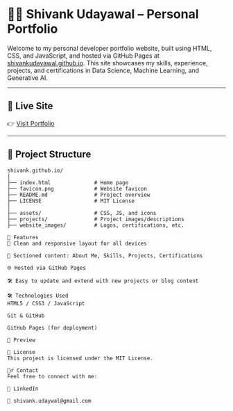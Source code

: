 

# 🧑‍💻 Shivank Udayawal – Personal Portfolio

Welcome to my personal developer portfolio website, built using HTML, CSS, and JavaScript, and hosted via GitHub Pages at [shivankudayawal.github.io](https://shivankudayawal.github.io/). This site showcases my skills, experience, projects, and certifications in Data Science, Machine Learning, and Generative AI.

---

## 🚀 Live Site

👉 [Visit Portfolio](https://shivankudayawal.github.io/)

---

## 📂 Project Structure

```plaintext
shivank.github.io/
│
├── index.html              # Home page
├── favicon.png             # Website favicon
├── README.md               # Project overview
├── LICENSE                 # MIT License
│
├── assets/                 # CSS, JS, and icons
├── projects/               # Project images/descriptions
├── website_images/         # Logos, certifications, etc.

📌 Features
💼 Clean and responsive layout for all devices

🧠 Sectioned content: About Me, Skills, Projects, Certifications

🌐 Hosted via GitHub Pages

🛠️ Easy to update and extend with new projects or blog content

🛠️ Technologies Used
HTML5 / CSS3 / JavaScript

Git & GitHub

GitHub Pages (for deployment)

📸 Preview

📝 License
This project is licensed under the MIT License.

🙋‍♂️ Contact
Feel free to connect with me:

🔗 LinkedIn

📧 shivank.udaywal@gmail.com

